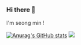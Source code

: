 ### Hi there 👋

I'm seong min !

[![Anurag's GitHub stats](https://github-readme-stats.vercel.app/api?username=hll2071)](https://github.com/anuraghazra/github-readme-stats)
<a href="https://github.com/hll2071"><img src="https://github-readme-stats.vercel.app/api/top-langs/?username=hll2071&layout=compact&hide_border=true" /></a>
